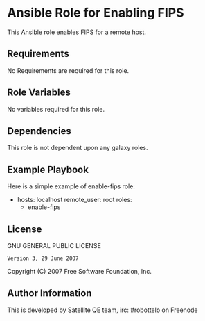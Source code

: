 Ansible Role for Enabling FIPS
==============================

This Ansible role enables FIPS for a remote host.

Requirements
------------

No Requirements are required for this role.

Role Variables
--------------

No variables required for this role.

Dependencies
------------

This role is not dependent upon any galaxy roles.

Example Playbook
----------------

Here is a simple example of enable-fips role:

- hosts: localhost
  remote_user: root
  roles:
    - enable-fips

License
-------

 GNU GENERAL PUBLIC LICENSE

    Version 3, 29 June 2007

 Copyright (C) 2007 Free Software Foundation, Inc.


Author Information
------------------

This is developed by Satellite QE team, irc: #robottelo on Freenode
